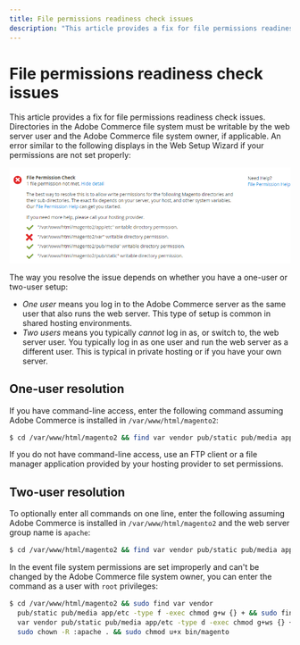 ```yaml
---
title: File permissions readiness check issues
description: "This article provides a fix for file permissions readiness check issues. Directories in the Adobe Commerce file system must be writable by the web server user and the Adobe Commerce file system owner, if applicable. An error similar to the following displays in the Web Setup Wizard if your permissions are not set properly:"
---
```


# File permissions readiness check issues

This article provides a fix for file permissions readiness check issues. Directories in the Adobe Commerce file system must be writable by the web server user and the Adobe Commerce file system owner, if applicable. An error similar to the following displays in the Web Setup Wizard if your permissions are not set properly:

![install_rc_file-perms.png](assets/install_rc_file-perms.png)

The way you resolve the issue depends on whether you have a one-user or two-user setup:

* *One user* means you log in to the Adobe Commerce server as the same user that also runs the web server. This type of setup is common in shared hosting environments.
* *Two users* means you typically *cannot* log in as, or switch to, the web server user. You typically log in as one user and run the web server as a different user. This is typical in private hosting or if you have your own server.

## One-user resolution

If you have command-line access, enter the following command assuming Adobe Commerce is installed in `/var/www/html/magento2`:

```bash
$ cd /var/www/html/magento2 && find var vendor pub/static pub/media app/etc -type f -exec chmod g+w {} + && find var vendor pub/static pub/media app/etc -type d -exec chmod g+w {} + && chmod u+x bin/magento
```

If you do not have command-line access, use an FTP client or a file manager application provided by your hosting provider to set permissions.

## Two-user resolution

To optionally enter all commands on one line, enter the following assuming Adobe Commerce is installed in `/var/www/html/magento2` and the web server group name is `apache`:

```bash
$ cd /var/www/html/magento2 && find var vendor pub/static pub/media app/etc -type f -exec chmod g+w {} + && find var vendor pub/static pub/media app/etc -type d -exec chmod g+ws {} + && chown -R :apache . && chmod u+x bin/magento
```

In the event file system permissions are set improperly and can't be changed by the Adobe Commerce file system owner, you can enter the command as a user with `root` privileges:

```bash
$ cd /var/www/html/magento2 && sudo find var vendor
  pub/static pub/media app/etc -type f -exec chmod g+w {} + && sudo find
  var vendor pub/static pub/media app/etc -type d -exec chmod g+ws {} + &&
  sudo chown -R :apache . && sudo chmod u+x bin/magento
```
 

